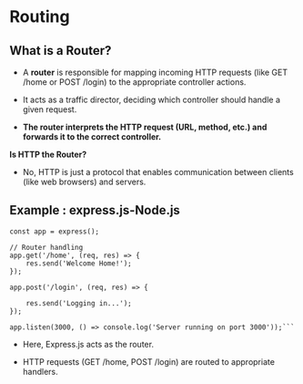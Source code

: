 # Routing

## What is a Router?

- A  **router** is responsible for mapping incoming HTTP requests (like GET /home  or POST /login) to the appropriate controller actions.
- It acts as a traffic director, deciding which controller should handle a given request.


- **The  router interprets the HTTP request (URL, method, etc.) and forwards it to     the correct controller.**



**Is HTTP the Router?**

- No, HTTP is just a protocol that enables communication between clients (like     web browsers) and servers.

## Example : express.js-Node.js
```const express = require('express');
const app = express();

// Router handling
app.get('/home', (req, res) => {
    res.send('Welcome Home!');
});

app.post('/login', (req, res) => {

    res.send('Logging in...');
});

app.listen(3000, () => console.log('Server running on port 3000'));```

```

- Here, Express.js acts as the router.

- HTTP requests (GET /home, POST /login) are routed to appropriate handlers.
